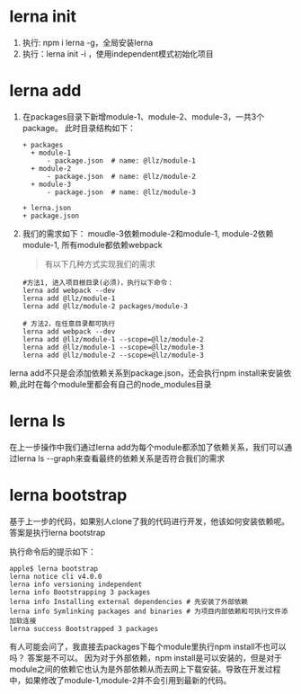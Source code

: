 # lerna init

1. 执行: npm i lerna -g，全局安装lerna
1. 执行：lerna init -i ，使用independent模式初始化项目

# lerna add

1. 在packages目录下新增module-1、module-2、module-3，一共3个package。
  此时目录结构如下：

    ```shell
    + packages
      + module-1
          - package.json  # name: @llz/module-1
      + module-2
          - package.json  # name: @llz/module-2
      + module-3
          - package.json  # name: @llz/module-3

    + lerna.json
    + package.json
    ```

1. 我们的需求如下： moudle-3依赖module-2和module-1, module-2依赖module-1, 所有module都依赖webpack
    > 有以下几种方式实现我们的需求

    ```shell
    #方法1, 进入项目根目录(必须)，执行以下命令：
    lerna add webpack --dev
    lerna add @llz/module-1
    lerna add @llz/module-2 packages/module-3

    # 方法2，在任意目录都可执行
    lerna add webpack --dev
    lerna add @llz/module-1 --scope=@llz/module-2
    lerna add @llz/module-1 --scope=@llz/module-3
    lerna add @llz/module-2 --scope=@llz/module-3

    ```

lerna add不只是会添加依赖关系到package.json，还会执行npm install来安装依赖,此时在每个module里都会有自己的node_modules目录

# lerna ls

在上一步操作中我们通过lerna add为每个module都添加了依赖关系，我们可以通过lerna ls --graph来查看最终的依赖关系是否符合我们的需求

# lerna bootstrap

基于上一步的代码，如果别人clone了我的代码进行开发，他该如何安装依赖呢。答案是执行lerna bootstrap

执行命令后的提示如下：

```shell
apple$ lerna bootstrap
lerna notice cli v4.0.0
lerna info versioning independent
lerna info Bootstrapping 3 packages
lerna info Installing external dependencies # 先安装了外部依赖
lerna info Symlinking packages and binaries # 为项目内部依赖和可执行文件添加软连接
lerna success Bootstrapped 3 packages
```

有人可能会问了，我直接去packages下每个module里执行npm install不也可以吗？
答案是不可以。
因为对于外部依赖，npm install是可以安装的，但是对于module之间的依赖它也认为是外部依赖从而去网上下载安装。导致在开发过程中，如果修改了module-1,module-2并不会引用到最新的代码。
